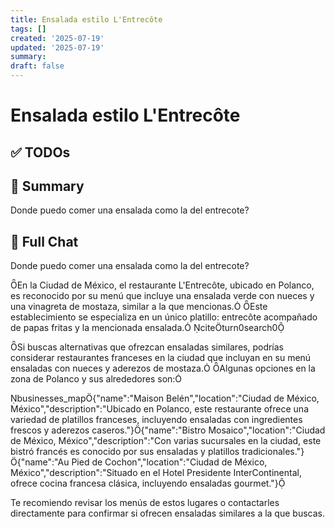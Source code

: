 ```yaml
---
title: Ensalada estilo L'Entrecôte
tags: []
created: '2025-07-19'
updated: '2025-07-19'
summary:
draft: false
---
```


# Ensalada estilo L'Entrecôte

## ✅ TODOs


## 📌 Summary
Donde puedo comer una ensalada como la del entrecote?

## 🧠 Full Chat


Donde puedo comer una ensalada como la del entrecote?



En la Ciudad de México, el restaurante L'Entrecôte, ubicado en Polanco, es reconocido por su menú que incluye una ensalada verde con nueces y una vinagreta de mostaza, similar a la que mencionas. Este establecimiento se especializa en un único platillo: entrecôte acompañado de papas fritas y la mencionada ensalada. citeturn0search0

Si buscas alternativas que ofrezcan ensaladas similares, podrías considerar restaurantes franceses en la ciudad que incluyan en su menú ensaladas con nueces y aderezos de mostaza. Algunas opciones en la zona de Polanco y sus alrededores son:

businesses_map{"name":"Maison Belén","location":"Ciudad de México, México","description":"Ubicado en Polanco, este restaurante ofrece una variedad de platillos franceses, incluyendo ensaladas con ingredientes frescos y aderezos caseros."}{"name":"Bistro Mosaico","location":"Ciudad de México, México","description":"Con varias sucursales en la ciudad, este bistró francés es conocido por sus ensaladas y platillos tradicionales."}{"name":"Au Pied de Cochon","location":"Ciudad de México, México","description":"Situado en el Hotel Presidente InterContinental, ofrece cocina francesa clásica, incluyendo ensaladas gourmet."}

Te recomiendo revisar los menús de estos lugares o contactarles directamente para confirmar si ofrecen ensaladas similares a la que buscas.